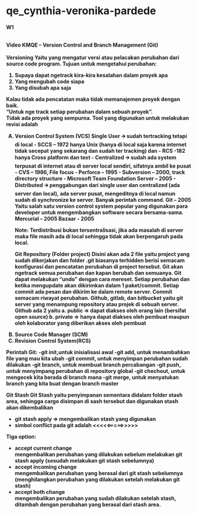 # qe_cynthia-veronika-pardede

<b>W1</b><br/><br/>

<b>Video KMQE – Version Control and Branch Management (Git)<b><br/><br/>
Versioning
Yaitu yang mengatur versi atau pelacakan perubahan dari source code program. 
Tujuan untuk mengetahui perubahan:
  <ol>
    <li>Supaya dapat ngetrack kira-kira kesalahan dalam proyek apa</li>
    <li>Yang mengubah code siapa</li>
    <li>Yang disubah apa saja</li>
  </ol>


Kalau tidak ada pencatatan maka tidak memanajemen proyek dengan baik. <br/>
“Untuk nge track setiap perubahan dalam sebuah proyek”.<br/>
Tidak ada proyek yang sempurna. 
Tool yang digunakan untuk melakukan revisi  adalah
<ol type="A">
  <li>
    Version Control System (VCS)
    Single User 🡪 sudah tertracking tetapi di local
    - SCCS – 1972 hanya Unix (hanya di local saja karena internet tidak secepat yang sekarang dan sudah ter tracking) dan 
    - RCS -182 hanya Cross platform dan text
    - Centralized 🡪 sudah ada system terpusat di internet atau di server local sendiri, sifatnya ambil ke pusat
    - CVS – 1986, File focus
    - Perforce – 1995
    - Subversion – 2000, track directory structure
    - Microsoft Team Foundation Server – 2005 
    - Distributed 🡪 penggabungan dari single user dan centralized (ada server dan local), ada server pusat, mengeditnya di local namun sudah di synchronize ke server. Banyak perintah command.
    Git – 2005
    Yaitu salah satu version control system popular yang digunakan para developer untuk mengembangkan software secara bersama-sama.
    Mercurial – 2005
    Bazaar - 2005 

Note:
Terdistribusi bukan tersentralisasi, jika ada masalah di server maka file masih ada di local  sehingga tidak akan berpengaruh pada local.

Git Repository (Folder project)
Disini akan ada 2 file yaitu project yang sudah dikerjakan dan folder .git biasanya terhidden berisi semacam konfigurasi dan pencatatan perubahan di project tersebut. Git akan ngetrack semua perubahan dan kapan berubah dan semuanya. Git dapat melakukan “undo” dengan cara mereset. Setiap perubahan dan ketika mengupdate akan dikirimkan dalam 1 paket/commit. Setiap commit ada pesan dan dikirim ke dalam remote server. Commit semacam riwayat perubahan. 
    Github, gitlab, dan bitbucket yaitu git server yang menampung repository atau projek di sebuah server.
    Github ada 2 yaitu
    a. public => dapat diakses oleh orang lain (bersifat open source)
    b. private => hanya dapat diakses oleh pembuat maupun oleh kolaborator yang diberikan akses oleh pembuat
  </li>
  <li>
    Source Code Manager (SCM)
  </li>
  <li>
    Revision Control System(RCS)
  </li>

</ol>

 Perintah Git:
  -git init,untuk inisialisasi awal
  -git add, untuk menambahkan file yang mau kita ubah
  -git commit, untuk menyimpan perubahan sudah dilakukan
  -git branch, untuk membuat branch percabangan
  -git push, untuk menyimpang perubahan di repository global
  -git chechout, untuk mengecek kita berada di branch mana
  -git merge, untuk menyatukan branch yang kita buat dengan branch master
  
  <b>Git Stash</b>
  Git Stash yaitu penyimpanan sementara didalam folder stash area, sehingga cargo disimpan di sash tersebut dan digunakan stash akan dikembalikan
  - git stash apply => mengembalikan stash yang digunakan
  - simbol conflict pada git adalah <<<<<=====>>>>>

Tiga option:
  - accept current change
    <br/>mengembalikan perubahan yang dilakukan sebelum melakukan git stash apply (sesudah melakukan git stash sebelumnya)
  - accept incoming change
    <br/>mengembalikan perubahan yang berasal dari git stash sebelumnya (menghilangkan perubahan yang dilakukan setelah melakukan git stash)
  - accept both change
    <br/>mengembalikan perubahan yang sudah dilakukan setelah stash, ditambah dengan perubahan yang berasal dari stash area.
